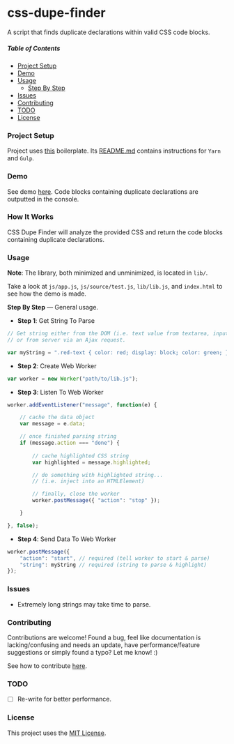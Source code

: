 # css-dupe-finder

A script that finds duplicate declarations within valid CSS code blocks.

##### Table of Contents

- [Project Setup](#project-setup)
- [Demo](#demo)
- [Usage](#usage)
    - [Step By Step](#usage-general-example)
- [Issues](#issues)
- [Contributing](#contributing)
- [TODO](#todo)
- [License](#license)

<a name="project-setup"></a>
### Project Setup

Project uses [this](https://github.com/cgabriel5/snippets/tree/master/boilerplate/application) boilerplate. Its [README.md](https://github.com/cgabriel5/snippets/blob/master/boilerplate/application/README.md#-read-before-use) contains instructions for `Yarn` and `Gulp`.

<a name="demo"></a>
### Demo

See demo [here](https://cgabriel5.github.io/css-dupe-finder/). Code blocks containing duplicate declarations are outputted in the console.

### How It Works

CSS Dupe Finder will analyze the provided CSS and return the code blocks containing duplicate declarations.

<a name="usage"></a>
### Usage

**Note**: The library, both minimized and unminimized, is located in `lib/`.

Take a look at `js/app.js`, `js/source/test.js`, `lib/lib.js`, and `index.html` to see how the demo is made. 

<a name="usage-general-example"></a>
**Step By Step** &mdash; General usage.

* **Step 1**: Get String To Parse

```js
// Get string either from the DOM (i.e. text value from textarea, input...etc) 
// or from server via an Ajax request.

var myString = ".red-text { color: red; display: block; color: green; }";
```

* **Step 2**: Create Web Worker

```js
var worker = new Worker("path/to/lib.js");
```

* **Step 3**: Listen To Web Worker

```js
worker.addEventListener("message", function(e) {

    // cache the data object
    var message = e.data;

    // once finished parsing string
    if (message.action === "done") {
    
        // cache highlighted CSS string
        var highlighted = message.highlighted;

        // do something with highlighted string...
        // (i.e. inject into an HTMLElement)

        // finally, close the worker
        worker.postMessage({ "action": "stop" }); 

    }

}, false);
```

* **Step 4**: Send Data To Web Worker

```js
worker.postMessage({
    "action": "start", // required (tell worker to start & parse)
    "string": myString // required (string to parse & highlight)
});
```

<a name="issues"></a>
### Issues

* Extremely long strings may take time to parse. 

<a name="contributing"></a>
### Contributing

Contributions are welcome! Found a bug, feel like documentation is lacking/confusing and needs an update, have performance/feature suggestions or simply found a typo? Let me know! :)

See how to contribute [here](https://github.com/cgabriel5/css-dupe-finder/blob/master/CONTRIBUTING.md).

<a name="todo"></a>
### TODO

- [ ] Re-write for better performance.

<a name="license"></a>
### License

This project uses the [MIT License](https://github.com/cgabriel5/css-dupe-finder/blob/master/LICENSE.txt).

